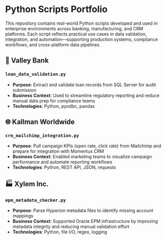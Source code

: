 # Python Scripts Portfolio

This repository contains real-world Python scripts developed and used in enterprise environments across banking, manufacturing, and CRM platforms. Each script reflects practical use cases in data validation, integration, and automation—supporting production systems, compliance workflows, and cross-platform data pipelines.

## 🏦 Valley Bank

### `loan_data_validation.py`
- **Purpose**: Extract and validate loan records from SQL Server for audit submission
- **Business Context**: Used to streamline regulatory reporting and reduce manual data prep for compliance teams
- **Technologies**: Python, pyodbc, pandas

## 🌐 Kallman Worldwide

### `crm_mailchimp_integration.py`
- **Purpose**: Pull campaign KPIs (open rate, click rate) from Mailchimp and prepare for integration with Momentus CRM
- **Business Context**: Enabled marketing teams to visualize campaign performance and automate reporting workflows
- **Technologies**: Python, REST API, JSON, requests

## 🏭 Xylem Inc.

### `epm_metadata_checker.py`
- **Purpose**: Parse Hyperion metadata files to identify missing account mappings
- **Business Context**: Supported Oracle EPM infrastructure by improving metadata integrity and reducing manual validation effort
- **Technologies**: Python, file I/O, regex, logging
